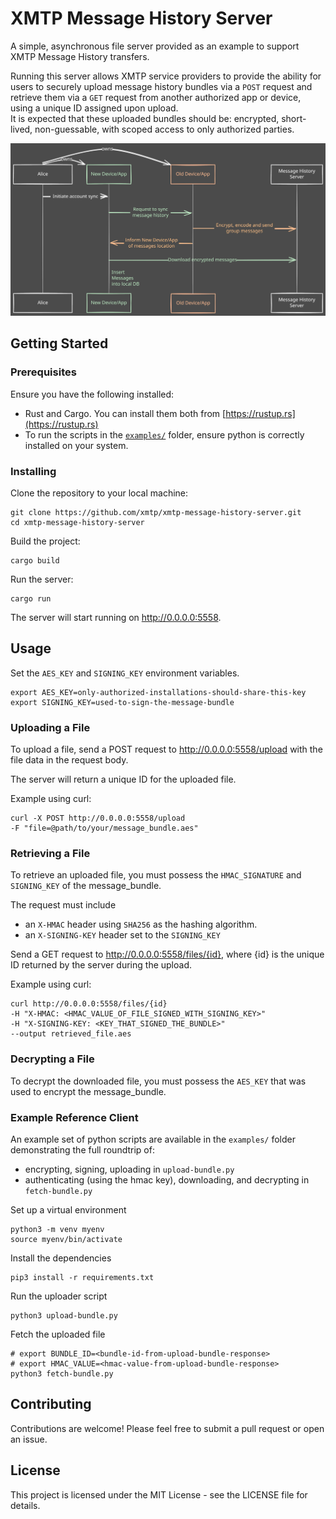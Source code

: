 # XMTP Message History Server

A simple, asynchronous file server provided as an example to support XMTP Message History transfers. 

Running this server allows XMTP service providers to provide the ability for users to securely upload message history bundles via a `POST` request and retrieve them via a `GET` request from another authorized app or device, using a unique ID assigned upon upload.   
It is expected that these uploaded bundles should be: encrypted, short-lived, non-guessable, with scoped access to only authorized parties.

![Message History Diagram](./MessageHistory.svg)

## Getting Started

### Prerequisites

Ensure you have the following installed:

- Rust and Cargo. You can install them both from [https://rustup.rs](https://rustup.rs)
- To run the scripts in the [`examples/`](./examples/) folder, ensure python is correctly installed on your system.

### Installing

Clone the repository to your local machine:

    git clone https://github.com/xmtp/xmtp-message-history-server.git
    cd xmtp-message-history-server

Build the project:

    cargo build

Run the server:

    cargo run

The server will start running on http://0.0.0.0:5558.

## Usage

Set the `AES_KEY` and `SIGNING_KEY` environment variables.

    export AES_KEY=only-authorized-installations-should-share-this-key
    export SIGNING_KEY=used-to-sign-the-message-bundle

### Uploading a File

To upload a file, send a POST request to http://0.0.0.0:5558/upload with the file data in the request body.  

The server will return a unique ID for the uploaded file.

Example using curl:

    curl -X POST http://0.0.0.0:5558/upload
    -F "file=@path/to/your/message_bundle.aes"

### Retrieving a File

To retrieve an uploaded file, you must possess the `HMAC_SIGNATURE` and `SIGNING_KEY` of the message_bundle.

The request must include 

- an `X-HMAC` header using `SHA256` as the hashing algorithm.
- an `X-SIGNING-KEY` header set to the `SIGNING_KEY`


Send a GET request to http://0.0.0.0:5558/files/{id}, where {id} is the unique ID returned by the server during the upload.

Example using curl:

    curl http://0.0.0.0:5558/files/{id} 
    -H "X-HMAC: <HMAC_VALUE_OF_FILE_SIGNED_WITH_SIGNING_KEY>"
    -H "X-SIGNING-KEY: <KEY_THAT_SIGNED_THE_BUNDLE>" 
    --output retrieved_file.aes

### Decrypting a File

To decrypt the downloaded file, you must possess the `AES_KEY` that was used to encrypt the message_bundle.

### Example Reference Client  

An example set of python scripts are available in the `examples/` folder demonstrating the full roundtrip of:
- encrypting, signing, uploading in `upload-bundle.py`
- authenticating (using the hmac key), downloading, and decrypting in `fetch-bundle.py` 

Set up a virtual environment

    python3 -m venv myenv
    source myenv/bin/activate

Install the dependencies

    pip3 install -r requirements.txt

Run the uploader script

    python3 upload-bundle.py

Fetch the uploaded file 

    # export BUNDLE_ID=<bundle-id-from-upload-bundle-response>
    # export HMAC_VALUE=<hmac-value-from-upload-bundle-response>
    python3 fetch-bundle.py

## Contributing

Contributions are welcome! Please feel free to submit a pull request or open an issue.

## License

This project is licensed under the MIT License - see the LICENSE file for details.
